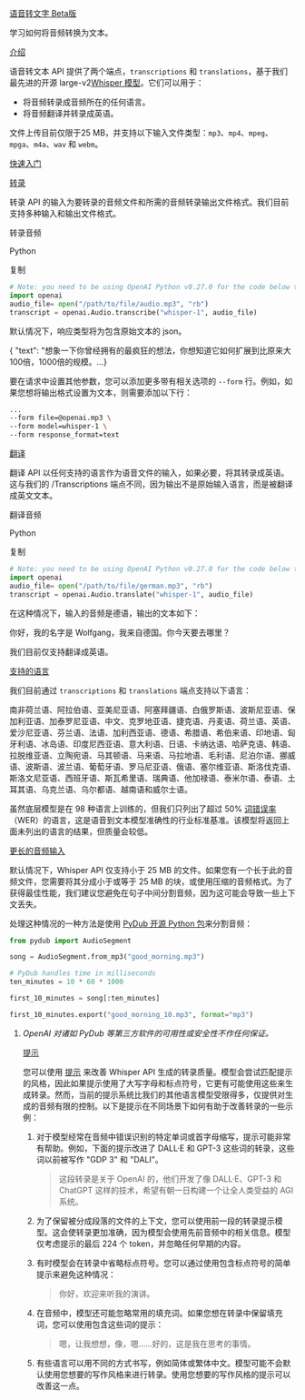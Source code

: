 [语音转文字 Beta版](https://platform.openai.com/docs/guides/speech-to-text/speech-to-text-beta)

学习如何将音频转换为文本。

[介绍](https://platform.openai.com/docs/guides/speech-to-text/introduction)

语音转文本 API 提供了两个端点，`transcriptions` 和 `translations`，基于我们最先进的开源 large-v2[Whisper 模型](https://openai.com/blog/whisper/)。它们可以用于：

- 将音频转录成音频所在的任何语言。
- 将音频翻译并转录成英语。

文件上传目前仅限于25 MB，并支持以下输入文件类型：`mp3`、`mp4`、`mpeg`、`mpga`、`m4a`、`wav` 和 `webm`。

[快速入门](https://platform.openai.com/docs/guides/speech-to-text/quickstart)

[转录](https://platform.openai.com/docs/guides/speech-to-text/transcriptions)

转录 API 的输入为要转录的音频文件和所需的音频转录输出文件格式。我们目前支持多种输入和输出文件格式。

转录音频

Python

复制

```python
# Note: you need to be using OpenAI Python v0.27.0 for the code below to work
import openai
audio_file= open("/path/to/file/audio.mp3", "rb")
transcript = openai.Audio.transcribe("whisper-1", audio_file)
```

默认情况下，响应类型将为包含原始文本的 json。

{ "text": "想象一下你曾经拥有的最疯狂的想法，你想知道它如何扩展到比原来大100倍，1000倍的规模。...}

要在请求中设置其他参数，您可以添加更多带有相关选项的 `--form` 行。例如，如果您想将输出格式设置为文本，则需要添加以下行：

```bash
...
--form file=@openai.mp3 \
--form model=whisper-1 \
--form response_format=text
```

[翻译](https://platform.openai.com/docs/guides/speech-to-text/translations)

翻译 API 以任何支持的语言作为语音文件的输入，如果必要，将其转录成英语。这与我们的 /Transcriptions 端点不同，因为输出不是原始输入语言，而是被翻译成英文文本。

翻译音频

Python

复制

```python
# Note: you need to be using OpenAI Python v0.27.0 for the code below to work
import openai
audio_file= open("/path/to/file/german.mp3", "rb")
transcript = openai.Audio.translate("whisper-1", audio_file)
```

在这种情况下，输入的音频是德语，输出的文本如下：

你好，我的名字是 Wolfgang，我来自德国。你今天要去哪里？

我们目前仅支持翻译成英语。

[支持的语言](https://platform.openai.com/docs/guides/speech-to-text/supported-languages)

我们目前通过 `transcriptions` 和 `translations` 端点支持以下语言：

南非荷兰语、阿拉伯语、亚美尼亚语、阿塞拜疆语、白俄罗斯语、波斯尼亚语、保加利亚语、加泰罗尼亚语、中文、克罗地亚语、捷克语、丹麦语、荷兰语、英语、爱沙尼亚语、芬兰语、法语、加利西亚语、德语、希腊语、希伯来语、印地语、匈牙利语、冰岛语、印度尼西亚语、意大利语、日语、卡纳达语、哈萨克语、韩语、拉脱维亚语、立陶宛语、马其顿语、马来语、马拉地语、毛利语、尼泊尔语、挪威语、波斯语、波兰语、葡萄牙语、罗马尼亚语、俄语、塞尔维亚语、斯洛伐克语、斯洛文尼亚语、西班牙语、斯瓦希里语、瑞典语、他加禄语、泰米尔语、泰语、土耳其语、乌克兰语、乌尔都语、越南语和威尔士语。

虽然底层模型是在 98 种语言上训练的，但我们只列出了超过 50% [词错误率](https://en.wikipedia.org/wiki/Word_error_rate)（WER）的语言，这是语音到文本模型准确性的行业标准基准。该模型将返回上面未列出的语言的结果，但质量会较低。

[更长的音频输入](https://platform.openai.com/docs/guides/speech-to-text/longer-inputs)

默认情况下，Whisper API 仅支持小于 25 MB 的文件。如果您有一个长于此的音频文件，您需要将其分成小于或等于 25 MB 的块，或使用压缩的音频格式。为了获得最佳性能，我们建议您避免在句子中间分割音频，因为这可能会导致一些上下文丢失。

处理这种情况的一种方法是使用 [PyDub 开源 Python 包](https://github.com/jiaaro/pydub)来分割音频：



```python
from pydub import AudioSegment

song = AudioSegment.from_mp3("good_morning.mp3")

# PyDub handles time in milliseconds
ten_minutes = 10 * 60 * 1000

first_10_minutes = song[:ten_minutes]

first_10_minutes.export("good_morning_10.mp3", format="mp3")
```

1. *OpenAI 对诸如 PyDub 等第三方软件的可用性或安全性不作任何保证。*

   [提示](https://platform.openai.com/docs/guides/speech-to-text/prompting)

   您可以使用 [提示](https://platform.openai.com/docs/api-reference/audio/create#audio/create-prompt) 来改善 Whisper API 生成的转录质量。模型会尝试匹配提示的风格，因此如果提示使用了大写字母和标点符号，它更有可能使用这些来生成转录。然而，当前的提示系统比我们的其他语言模型受限得多，仅提供对生成的音频有限的控制。以下是提示在不同场景下如何有助于改善转录的一些示例：

   1. 对于模型经常在音频中错误识别的特定单词或首字母缩写，提示可能非常有帮助。例如，下面的提示改进了 DALL·E 和 GPT-3 这些词的转录，这些词以前被写作 "GDP 3" 和 "DALI"。

      > 这段转录是关于 OpenAI 的，他们开发了像 DALL·E、GPT-3 和 ChatGPT 这样的技术，希望有朝一日构建一个让全人类受益的 AGI 系统。

   2. 为了保留被分成段落的文件的上下文，您可以使用前一段的转录提示模型。这会使转录更加准确，因为模型会使用先前音频中的相关信息。模型仅考虑提示的最后 224 个 token，并忽略任何早期的内容。

   3. 有时模型会在转录中省略标点符号。您可以通过使用包含标点符号的简单提示来避免这种情况：

      > 你好，欢迎来听我的演讲。

   4. 在音频中，模型还可能忽略常用的填充词。如果您想在转录中保留填充词，您可以使用包含这些词的提示：

      > 嗯，让我想想，像，嗯……好的，这是我在思考的事情。

   5. 有些语言可以用不同的方式书写，例如简体或繁体中文。模型可能不会默认使用您想要的写作风格来进行转录。使用您想要的写作风格的提示可以改善这一点。